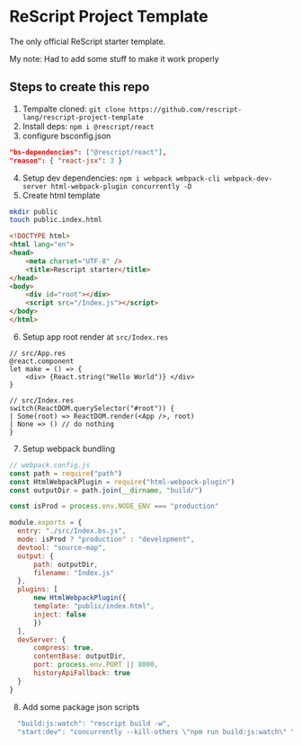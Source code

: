 # ReScript Project Template

The only official ReScript starter template.

My note: Had to add some stuff to make it work properly

## Steps to create this repo

1. Tempalte cloned: `git clone https://github.com/rescript-lang/rescript-project-template`
2. Install deps: `npm i @rescript/react`
3. configure bsconfig.json
  ```json
  "bs-dependencies": ["@rescript/react"],
  "reason": { "react-jsx": 3 }
  ```
4. Setup dev dependencies: `npm i webpack webpack-cli webpack-dev-server html-webpack-plugin concurrently -D`
5. Create html template
  ```sh
  mkdir public
  touch public.index.html
  ```
  ```html
  <!DOCTYPE html>
  <html lang="en">
  <head>
      <meta charset="UTF-8" />
      <title>Rescript starter</title>
  </head>
  <body>
      <div id="root"></div>
      <script src="/Index.js"></script>
  </body>
  </html>
  ```
6. Setup app root render at `src/Index.res`
  ```
  // src/App.res
  @react.component
  let make = () => {
      <div> {React.string("Hello World")} </div>
  }

  // src/Index.res
  switch(ReactDOM.querySelector("#root")) {
  | Some(root) => ReactDOM.render(<App />, root)
  | None => () // do nothing
  }

  ```
7. Setup webpack bundling
  ```js
  // webpack.config.js
  const path = require("path")
  const HtmlWebpackPlugin = require("html-webpack-plugin")
  const outputDir = path.join(__dirname, "build/")

  const isProd = process.env.NODE_ENV === "production"

  module.exports = {
    entry: "./src/Index.bs.js",
    mode: isProd ? "production" : "development",
    devtool: "source-map",
    output: {
        path: outputDir,
        filename: "Index.js"
    },
    plugins: [
        new HtmlWebpackPlugin({
        template: "public/index.html",
        inject: false
        })
    ],
    devServer: {
        compress: true,
        contentBase: outputDir,
        port: process.env.PORT || 8000,
        historyApiFallback: true
    }
  }
  ```
8. Add some package json scripts
  ```js
    "build:js:watch": "rescript build -w",
    "start:dev": "concurrently --kill-others \"npm run build:js:watch\" \"webpack serve\""
  ```
